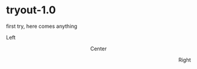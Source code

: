 # tryout-1.0
first try, here comes anything
<p style="text-align:left;">Left</p>
<p style="text-align:center;">Center</p>
<p style="text-align:right;">Right</p>
